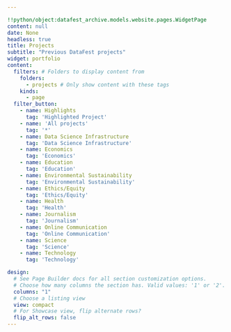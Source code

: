 ```yaml
---

!!python/object:datafest_archive.models.website.pages.WidgetPage
content: null
date: None
headless: true
title: Projects
subtitle: "Previous DataFest projects"
widget: portfolio
content:
  filters: # Folders to display content from
    folders:
      - projects # Only show content with these tags
    kinds:
      - page
  filter_button:
    - name: Highlights
      tag: 'Highlighted Project'
    - name: 'All projects'
      tag: '*'
    - name: Data Science Infrastructure
      tag: 'Data Science Infrastructure'
    - name: Economics
      tag: 'Economics'
    - name: Education
      tag: 'Education'
    - name: Environmental Sustainability
      tag: 'Environmental Sustainability'
    - name: Ethics/Equity
      tag: 'Ethics/Equity'
    - name: Health
      tag: 'Health'
    - name: Journalism
      tag: 'Journalism'
    - name: Online Communication
      tag: 'Online Communication'
    - name: Science
      tag: 'Science'
    - name: Technology
      tag: 'Technology'

design:
  # See Page Builder docs for all section customization options.
  # Choose how many columns the section has. Valid values: '1' or '2'.
  columns: "1"
  # Choose a listing view
  view: compact
  # For Showcase view, flip alternate rows?
  flip_alt_rows: false
---
```

